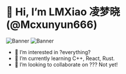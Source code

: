 # 👋 Hi, I’m LMXiao 凌梦晓(@Mcxunyun666)
![Banner](https://github-readme-stats.vercel.app/api?username=Mcxunyun666&show_icons=true&line_height=28&show_icons=true&count_private=true&hide_border=true&title_color=fb83a5&icon_color=fb83a5)
![Banner](https://github-readme-stats.vercel.app/api/top-langs/?username=Mcxunyun666&show_icons=true&layout=compact&theme=vue&hide_border=true&langs_count=10&title_color=fb83a5&hide=c,objective-c,makefile,assembly,roff,perl)

- 👀 I’m interested in ?everything?
- 🌱 I’m currently learning C++, React, Rust.
- 💞️ I’m looking to collaborate on ??? Not yet!

<!---
Mcxunyun666/Mcxunyun666 is a ✨ special ✨ repository because its `README.md` (this file) appears on your GitHub profile.
You can click the Preview link to take a look at your changes.
--->
